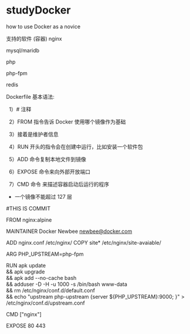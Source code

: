 # studyDocker
how to use Docker  as a novice


支持的软件 (容器)
  nginx
  
  mysql/maridb
  
  php

  php-fpm

  redis
  
  
  Dockerfile 基本语法:

    1）# 注释

    2）FROM 指令告诉 Docker 使用哪个镜像作为基础

    3）接着是维护者信息

    4）RUN 开头的指令会在创建中运行，比如安装一个软件包

    5）ADD 命令复制本地文件到镜像

    6）EXPOSE 命令来向外部开放端口

    7）CMD 命令 来描述容器启动后运行的程序


  * 一个镜像不能超过 127 层
     
  #THIS IS COMMIT

  FROM nginx:alpine
  
  MAINTAINER Docker Newbee <newbee@docker.com>

  ADD nginx.conf /etc/nginx/
  COPY site* /etc/nginx/site-avaiable/

  ARG PHP_UPSTREAM=php-fpm

  RUN apk update \
    && apk upgrade \
    && apk add --no-cache bash \
    && adduser -D -H -u 1000 -s /bin/bash www-data \
    && rm /etc/nginx/conf.d/default.conf \
    && echo "upstream php-upstream {server ${PHP_UPSTREAM}:9000; }" > /etc/nginx/conf.d/upstream.conf

  CMD ["nginx"]

  EXPOSE 80 443